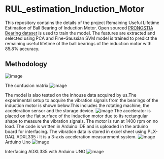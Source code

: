 # RUL_estimation_Induction_Motor
This repository contains the details of the project Remaining Useful Lifetime Estimation of Ball Bearing of Induction Motor.
Open sourced [PRONOSTIA Bearing dataset](https://paperswithcode.com/dataset/pronostia-bearing-dataset) is used to train the model. The features are extracted and selected using PCA and Fine-Gaussian SVM model is trained to predict the remaining useful lifetime of the ball bearings of the induction motor with 85.8% accuracy.
## Methodology
![image](https://github.com/user-attachments/assets/67e42972-4838-4fc7-b7c9-050eedf0abc2)

The confusion matrix
![image](https://github.com/user-attachments/assets/d8f694a1-8513-4460-97df-5f92b091b5f5)

The model is also tested on the inhouse data acquired by us.The experimental setup to acquire the vibration signals from the bearings of the induction motor is shown below.This includes the rotating machine, the acceleration sensor and the storage device.
![image](https://github.com/user-attachments/assets/64cd8475-bce6-4ed7-85bf-ee5caa9edccb)
The accelerator is placed on the flat surface of the induction motor due to its rectangular shape to measure the vibration signals. The motor is run at 1400 rpm on no load. The code is written in Arduino IDE and is uploaded in the arduino board for interfacing. The vibration data is stored in excel sheet using PLX-DAQ.
ADXL335 : It is a 3-axis acceleration measurement system.
![image](https://github.com/user-attachments/assets/99782eba-e4e8-4390-a9ce-166f0a05fc79)
Arduino Uno
![image](https://github.com/user-attachments/assets/bf88fec5-a6c3-467a-a2ca-14262707b339)

Interfacing ADXL335 with Arduino UNO
![image](https://github.com/user-attachments/assets/1f878dd3-3a35-4f65-b49e-99c5f8269be9)





